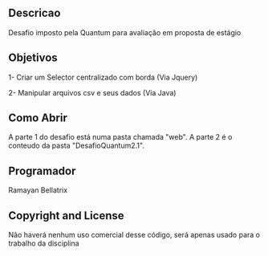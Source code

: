 ## Descricao

Desafio imposto pela Quantum para avaliação em proposta de estágio

## Objetivos
1- Criar um Selector centralizado com borda (Via Jquery)

2- Manipular arquivos csv e seus dados (Via Java)

## Como Abrir

A parte 1 do desafio está numa pasta chamada "web". A parte 2 é o conteudo da pasta "DesafioQuantum2.1".

## Programador

Ramayan Bellatrix

## Copyright and License

Não haverá nenhum uso comercial desse código, será apenas usado para o trabalho da disciplina